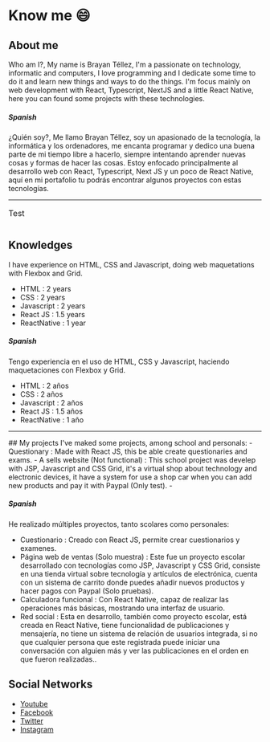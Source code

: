 # Know me 😄
## About me
Who am I?, My name is Brayan Téllez, I'm a passionate on technology, informatic and computers, I love programming and I dedicate some time to do it and learn new things and ways to do the things. I'm focus mainly on web development with React, Typescript, NextJS and a little React Native, here you can found some projects with these technologies. 

##### Spanish
¿Quién soy?, Me llamo Brayan Téllez, soy  un apasionado de la tecnología, la informática y los ordenadores, me encanta programar y dedico una buena parte de mi tiempo libre a hacerlo, siempre intentando aprender nuevas cosas y formas de hacer las cosas. Estoy enfocado principalmente al desarrollo web con React, Typescript, Next JS y un poco de React Native, aquí en mi portafolio tu podrás encontrar algunos proyectos con estas tecnologías.

<hr>

<table>
       <caption>Test</caption>
</table>

## Knowledges
I have experience on HTML, CSS and Javascript, doing web maquetations with Flexbox and Grid.
- HTML : 2 years
- CSS : 2 years
- Javascript : 2 years
- React JS : 1.5 years
- ReactNative : 1 year

##### Spanish
Tengo experiencia en el uso de HTML, CSS y Javascript, haciendo maquetaciones con Flexbox y Grid.
- HTML : 2 años
- CSS : 2 años
- Javascript : 2 años
- React JS : 1.5 años
- ReactNative : 1 año

<hr>
## My projects
I've maked some projects, among school and personals:
- Questionary : Made with React JS, this be able create questionaries and exams.
- A sells website (Not functional) : This school project was develep with JSP, Javascript and CSS Grid, it's a virtual shop about technology and electronic devices, it have a system for use a shop car when you can add new products and pay it with Paypal (Only test).
- 

##### Spanish
He realizado múltiples proyectos, tanto scolares como personales:
- Cuestionario : Creado con React JS, permite crear cuestionarios y examenes.
- Página web de ventas (Solo muestra) : Este fue un proyecto escolar desarrollado con tecnologías como JSP, Javascript y CSS Grid, consiste en una tienda virtual sobre tecnología y artículos de electrónica, cuenta con un sistema de carrito donde puedes añadir nuevos productos y hacer pagos con Paypal (Solo pruebas).
- Calculadora funcional : Con React Native, capaz de realizar las operaciones más básicas, mostrando una interfaz de usuario.
- Red social : Esta en desarrollo, también como proyecto escolar, está creada en React Native, tiene funcionalidad de publicaciones y mensajería, no tiene un sistema de relación de usuarios integrada, si no que cualquier persona que este registrada puede iniciar una conversación con alguien más y ver las publicaciones en el orden en que fueron realizadas..

## Social Networks

- [Youtube](https://www.youtube.com/channel/UCewsVK6HkOKMRoxIPrlZwYw)
- [Facebook](https://www.facebook.com/Web-paso-a-paso-105191964720144)
- [Twitter](https://twitter.com/brayan_web)
- [Instagram](https://www.instagram.com/brayant948/)

<!--
**BrayanTCc83/BrayanTCc83** is a ✨ _special_ ✨ repository because its `README.md` (this file) appears on your GitHub profile.

Here are some ideas to get you started:

- 🔭 I’m currently working on ...
- 🌱 I’m currently learning ...
- 👯 I’m looking to collaborate on ...
- 🤔 I’m looking for help with ...
- 💬 Ask me about ...
- 📫 How to reach me: ...
- 😄 Pronouns: ...
- ⚡ Fun fact: ...
- 👋
-->
